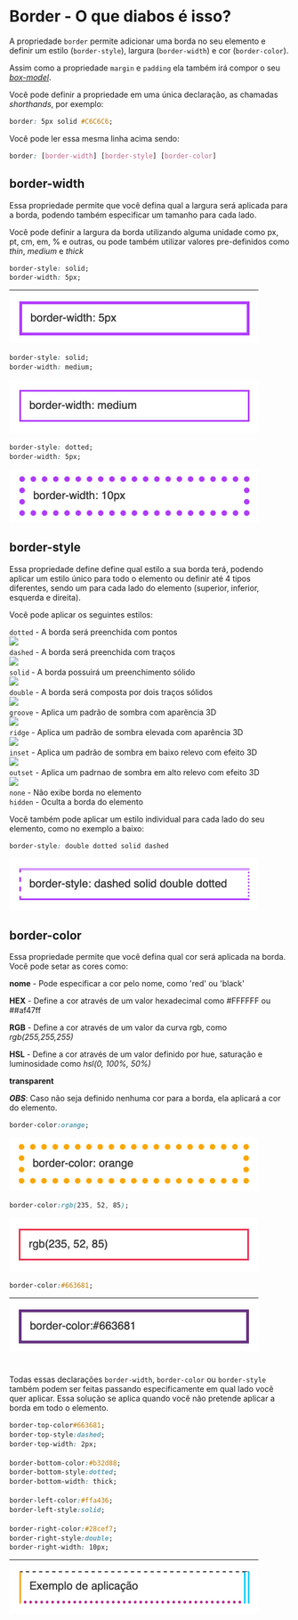 # Border - O que diabos é isso?

A propriedade ```border``` permite adicionar uma borda no seu elemento e definir um estilo (```border-style```), largura (```border-width```) e cor (```border-color```).

Assim como a propriedade ```margin``` e ```padding``` ela também irá compor o seu [*box-model*](./box-model.md).

Você pode definir a propriedade em uma única declaração, as chamadas *shorthands*, por exemplo:
```css
border: 5px solid #C6C6C6;
```
Você pode ler essa mesma linha acima sendo:

```css
border: [border-width] [border-style] [border-color]
```

## border-width

Essa propriedade permite que você defina qual a largura será aplicada para a borda, podendo também especificar um tamanho para cada lado.

Você pode definir a largura da borda utilizando alguma unidade como px, pt, cm, em, % e outras, ou pode também utilizar valores pre-definidos como *thin*, *medium* e *thick*

```css
border-style: solid;
border-width: 5px;
```
<img src="../img/border/border-width_5px.jpg"><br>

```css
border-style: solid;
border-width: medium;
```
<img src="../img/border/border-width-medium.jpg"><br>

```css
border-style: dotted;
border-width: 5px;
```
<img src="../img/border/border-width-10px.jpg"><br>

## border-style

Essa propriedade define define qual estilo a sua borda terá, podendo aplicar um estilo único para todo o elemento ou definir até 4 tipos diferentes, sendo um para cada lado do elemento (superior, inferior, esquerda e direita).

Você pode aplicar os seguintes estilos:

```dotted``` - A borda será preenchida com pontos<br>
  <img src="../img/border/border-style-dotted.jpg"><br>
```dashed``` - A borda será preenchida com traços<br>
<img src="../img/border/border-style-dashed.jpg"><br>
```solid```  - A borda possuirá um preenchimento sólido<br>
<img src="../img/border/border-style-solid.jpg"><br>
```double``` - A borda será composta por dois traços sólidos<br>
<img src="../img/border/border-style-double.jpg"><br>
```groove``` - Aplica um padrão de sombra com aparência 3D<br>
<img src="../img/border/border-style-groove.jpg"><br>
```ridge``` - Aplica um padrão de sombra elevada com aparência 3D<br>
<img src="../img/border/border-style-ridge.jpg"><br>
```inset``` - Aplica um padrão de sombra em baixo relevo com efeito 3D<br>
<img src="../img/border/border-style-inset.jpg"><br>
```outset``` - Aplica um padrnao de sombra em alto relevo com efeito 3D<br>
<img src="../img/border/border-style-outset.jpg"><br>
```none``` - Não exibe borda no elemento<br>
```hidden``` - Oculta a borda do elemento<br>

Você também pode aplicar um estilo individual para cada lado do seu elemento, como no exemplo a baixo:

```css
border-style: double dotted solid dashed
```
<img src="../img/border/border-style-mix.jpg"><br>

## border-color

Essa propriedade permite que você defina qual cor será aplicada na borda. Você pode setar as cores como:

**nome** - Pode especificar a cor pelo nome, como 'red' ou 'black'<br>

**HEX** - Define a cor através de um valor hexadecimal como #FFFFFF ou ##af47ff<br>

**RGB** - Define a cor através de um valor da curva rgb, como *rgb(255,255,255)*<br>

**HSL** - Define a cor através de um valor definido por hue, saturação e luminosidade como *hsl(0, 100%, 50%)*<br>

**transparent**

***OBS***: Caso não seja definido nenhuma cor para a borda, ela aplicará a cor do elemento.

```css
border-color:orange;
```
<img src="../img/border/border-color-orange.jpg"/>

```css
border-color:rgb(235, 52, 85);
```
<img src="../img/border/border-color-rgb.jpg"/>

```css
border-color:#663681;
```
<img src="../img/border/border-color-hex.jpg"/>

#
Todas essas declarações ```border-width```, ```border-color``` ou ```border-style``` também podem ser feitas passando especificamente em qual lado você quer aplicar. Essa solução se aplica quando você não pretende aplicar a borda em todo o elemento.

```css
border-top-color#663681;
border-top-style:dashed;
border-top-width: 2px;

border-bottom-color:#b32d88;
border-bottom-style:dotted;
border-bottom-width: thick;

border-left-color:#ffa436;
border-left-style:solid;

border-right-color:#28cef7;
border-right-style:double;
border-right-width: 10px;  
```
<img src="../img/border/border-separadas.jpg"/>